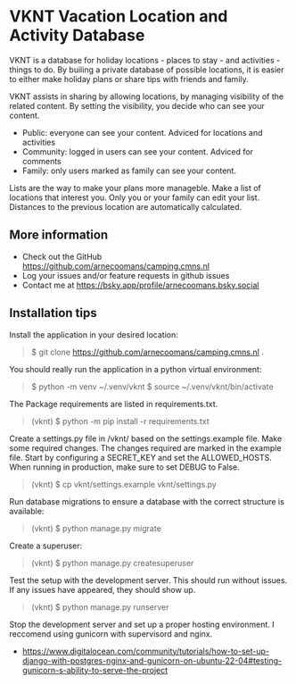 # VKNT Vacation Location and Activity Database

VKNT is a database for holiday locations - places to stay - and activities - things to do. By builing a
private database of possible locations, it is easier to either make holiday plans or share tips with
friends and family.


VKNT assists in sharing by allowing locations, by managing visibility of the related content. By setting
the visibility, you decide who can see your content.
- Public: everyone can see your content. Adviced for locations and activities
- Community: logged in users can see your content. Adviced for comments
- Family: only users marked as family can see your content. 


Lists are the way to make your plans more manageble. Make a list of locations that interest you. Only you
or your family can edit your list. Distances to the previous location are automatically calculated. 

## More information
- Check out the GitHub https://github.com/arnecoomans/camping.cmns.nl
- Log your issues and/or feature requests in github issues
- Contact me at https://bsky.app/profile/arnecoomans.bsky.social


## Installation tips
Install the application in your desired location:

> $ git clone https://github.com/arnecoomans/camping.cmns.nl .

You should really run the application in a python virtual environment:

> $ python -m venv ~/.venv/vknt
> $ source ~/.venv/vknt/bin/activate


The Package requirements are listed in requirements.txt. 

> (vknt) $ python -m pip install -r requirements.txt

Create a settings.py file in /vknt/ based on the settings.example file. Make some required changes.
The changes required are marked in the example file. Start by configuring a SECRET_KEY and set the ALLOWED_HOSTS.
When running in production, make sure to set DEBUG to False.

> (vknt) $ cp vknt/settings.example vknt/settings.py


Run database migrations to ensure a database with the correct structure is available:

> (vknt) $ python manage.py migrate


Create a superuser:

> (vknt) $ python manage.py createsuperuser


Test the setup with the development server. This should run without issues. If any issues have appeared, they should show up.

> (vknt) $ python manage.py runserver


Stop the development server and set up a proper hosting environment. I reccomend using gunicorn with supervisord and nginx.
- https://www.digitalocean.com/community/tutorials/how-to-set-up-django-with-postgres-nginx-and-gunicorn-on-ubuntu-22-04#testing-gunicorn-s-ability-to-serve-the-project

